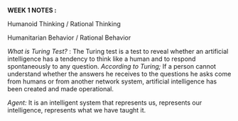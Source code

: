 
**WEEK 1 NOTES :**

Humanoid Thinking / Rational Thinking

Humanitarian Behavior / Rational Behavior


*What is Turing Test?* : The Turing test is a test to reveal whether an artificial intelligence has a tendency to think like a human and to respond spontaneously to any question. *According to Turing;* If a person cannot understand whether the answers he receives to the questions he asks come from humans or from another network system, artificial intelligence has been created and made operational.

*Agent:* It is an intelligent system that represents us, represents our intelligence, represents what we have taught it.
